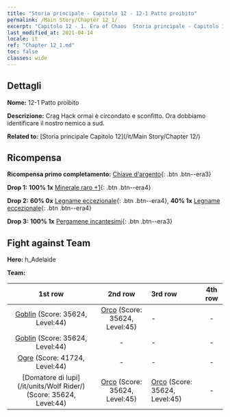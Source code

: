```yaml
---
title: "Storia principale - Capitolo 12 - 12-1 Patto proibito"
permalink: /Main Story/Chapter 12_1/
excerpt: "Capitolo 12 - 1. Era of Chaos  Storia principale - Capitolo 12_1. 12-1 Patto proibito"
last_modified_at: 2021-04-14
locale: it
ref: "Chapter 12_1.md"
toc: false
classes: wide
---
```


## Dettagli

 **Nome:** 12-1 Patto proibito

 **Descrizione:** Crag Hack ormai è circondato e sconfitto. Ora dobbiamo identificare il nostro nemico a sud.

 **Related to:** [Storia principale Capitolo 12](/it/Main Story/Chapter 12/)

## Ricompensa

 **Ricompensa primo completamento:** [Chiave d'argento](/it/Items/con_693/){: .btn .btn--era3}

 **Drop 1:** **100% 1x** [Minerale raro +1](/it/Items/mat_40/){: .btn .btn--era4}

 **Drop 2:** **60% 0x** [Legname eccezionale](/it/Items/mat_34/){: .btn .btn--era4}, **40% 1x** [Legname eccezionale](/it/Items/mat_34/){: .btn .btn--era4}

 **Drop 3:** **100% 1x** [Pergamene incantesimi](/it/Items/con_694/){: .btn .btn--era3}


## Fight against Team
 **Hero:** h_Adelaide

 **Team:**


  | 1st row | 2nd row | 3rd row | 4th row |
  |:----:|:----:|:----|:----:|
  | [Goblin](/it/units/Goblin/) (Score: 35624, Level:44)  | [Orco](/it/units/Orc/) (Score: 35624, Level:45)  | - | - |
  | [Goblin](/it/units/Goblin/) (Score: 35624, Level:44)  | - | - | - |
  | [Ogre](/it/units/Ogre/) (Score: 41724, Level:44)  | - | - | - |
  | [Domatore di lupi](/it/units/Wolf Rider/) (Score: 35624, Level:44)  | [Orco](/it/units/Orc/) (Score: 35624, Level:45)  | [Orco](/it/units/Orc/) (Score: 35624, Level:45)  | - |


